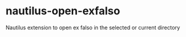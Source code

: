 nautilus-open-exfalso
=====================

Nautilus extension to open ex falso in the selected or current directory
